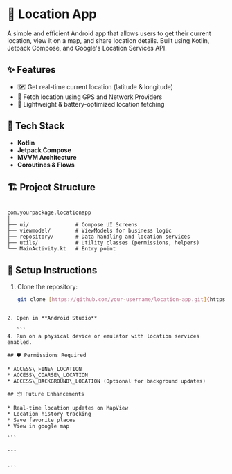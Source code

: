 
# 📍 Location App

A simple and efficient Android app that allows users to get their current location, view it on a map, and share location details. Built using Kotlin, Jetpack Compose, and Google's Location Services API.

## ✨ Features

- 🗺️ Get real-time current location (latitude & longitude)
- 📡 Fetch location using GPS and Network Providers
- 🌙 Lightweight & battery-optimized location fetching

## 🚀 Tech Stack

- **Kotlin**
- **Jetpack Compose**
- **MVVM Architecture**
- **Coroutines & Flows**

## 🏗️ Project Structure

```

com.yourpackage.locationapp
│
├── ui/               # Compose UI Screens
├── viewmodel/        # ViewModels for business logic
├── repository/       # Data handling and location services
├── utils/            # Utility classes (permissions, helpers)
└── MainActivity.kt   # Entry point

````

## 📲 Setup Instructions

1. Clone the repository:
   ```bash
   git clone [https://github.com/your-username/location-app.git](https://github.com/Bhaskarkr64/LocationApp.git)
````

2. Open in **Android Studio**

   ```
4. Run on a physical device or emulator with location services enabled.

## 🛡️ Permissions Required

* ACCESS\_FINE\_LOCATION
* ACCESS\_COARSE\_LOCATION
* ACCESS\_BACKGROUND\_LOCATION (Optional for background updates)

## 📦 Future Enhancements

* Real-time location updates on MapView
* Location history tracking
* Save favorite places
* View in google map

```

---


```
